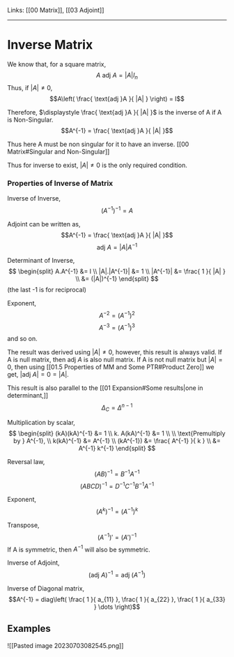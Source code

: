 Links: [[00 Matrix]], [[03 Adjoint]]
___
# Inverse Matrix

We know that, for a square matrix,
$$A \text{ adj } A = |A|I_{n}$$
Thus, if $|A| \neq 0$,
$$A\left( \frac{ \text{adj }A }{ |A| } \right) = I$$

Therefore, $\displaystyle \frac{ \text{adj }A }{ |A| }$ is the inverse of A if A is Non-Singular.
$$A^{-1} = \frac{ \text{adj }A }{ |A| }$$

Thus here A must be non singular for it to have an inverse. 
[[00 Matrix#Singular and Non-Singular]]

Thus for inverse to exist, $|A| \neq 0$ is  the only required condition. 

### Properties of Inverse of Matrix
Inverse of Inverse,
$$(A^{-1})^{-1} = A$$

Adjoint can be written as,
$$A^{-1} = \frac{ \text{adj }A }{ |A| }$$
$$\text{adj }A = |A|A^{-1}$$

Determinant of Inverse,
$$
\begin{split}
A.A^{-1} &= I \\
|A|.|A^{-1}| &= 1 \\
|A^{-1}| &= \frac{ 1 }{ |A| } \\
&= (|A|)^{-1} 
\end{split}
$$
(the last -1 is for reciprocal)

Exponent,
$$A^{-2} = (A^{-1})^{2}$$
$$A^{-3} = (A^{-1})^{3}$$
and so on.


The result was derived using $|A| \neq 0$, however, this result is always valid. 
If A is null matrix, then $\text{adj }A$ is also null matrix. 
If A is not null matrix but $|A|=0$, then using [[01.5 Properties of MM and Some PTR#Product Zero]] we get, $|\text{adj }A| = 0 = |A|$. 

This result is also parallel to the [[01 Expansion#Some results|one in determinant,]] 
$$\Delta_{C} = \Delta^{n-1}$$

Multiplication by scalar,
$$
\begin{split}
(kA)(kA)^{-1} &= 1 \\
k. A(kA)^{-1} &= 1 \\
\\
\text{Premultiply by } A^{-1}, \\
k(kA)^{-1} &= A^{-1} \\
(kA^{-1}) &= \frac{ A^{-1} }{ k } \\
&= A^{-1} k^{-1}
\end{split}
$$

Reversal law,
$$(AB)^{-1} = B^{-1}A^{-1}$$
$$(ABCD)^{-1} = D^{-1}C^{-1}B^{-1}A^{-1}$$

Exponent,
$$(A^{k})^{-1} = (A^{-1})^{k}$$

Transpose,
$$(A^{-1})' = (A')^{-1}$$
If A is symmetric, then $A^{-1}$ will also be symmetric. 

Inverse of Adjoint,
$$(\text{adj }A)^{-1} = \text{adj }(A^{-1})$$

Inverse of Diagonal matrix,
$$A^{-1} = diag\left( \frac{ 1 }{ a_{11} }, \frac{ 1 }{ a_{22} }, \frac{ 1 }{ a_{33} } \dots \right)$$

## Examples
![[Pasted image 20230703082545.png]]

